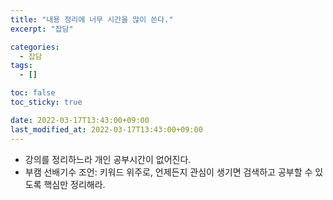 ```yaml
---
title: "내용 정리에 너무 시간을 많이 쓴다."
excerpt: "잡담"

categories:
  - 잡담
tags:
  - []

toc: false
toc_sticky: true

date: 2022-03-17T13:43:00+09:00
last_modified_at: 2022-03-17T13:43:00+09:00
---
```


* 강의를 정리하느라 개인 공부시간이 없어진다.
* 부캠 선배기수 조언: 키워드 위주로, 언제든지 관심이 생기면 검색하고 공부할 수 있도록 핵심만 정리해라.